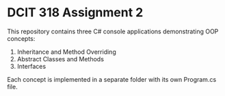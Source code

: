 # DCIT 318 Assignment 2

This repository contains three C# console applications demonstrating OOP concepts:

1. Inheritance and Method Overriding
2. Abstract Classes and Methods
3. Interfaces

Each concept is implemented in a separate folder with its own Program.cs file.
